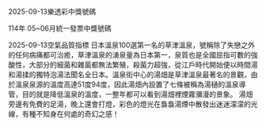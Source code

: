
2025-09-13樂透彩中獎號碼

                                
114年 05~06月統一發票中獎號碼
                             
2025-09-13空氣品質指標
                              日本溫泉100選第一名的草津溫泉，號稱除了失戀之外的任何病痛都可治癒，草津溫泉的湧泉量為日本第一，泉質也是全國屈指可數的強酸性，大部分的細菌和雜菌都無法繁殖，殺菌力超強，從江戶時代開始便以時間湯和湯揉的獨特泡湯法聞名全日本。溫泉街中心的湯畑是草津溫泉最著名的景觀，由於溫泉泉源的溫度高達51度94度，因此湯畑內設置了七條被稱為湯樋的溫泉導管，目的就是降低溫泉的溫度，一整年都可以看到湯畑裡煙霧瀰漫的景象。 湯畑旁邊有免費的足湯，晚上還會打燈，彩色的燈光在裊裊湯煙中散發出迷迷濛濛的光線，有種不知身在何處的奇幻之感！